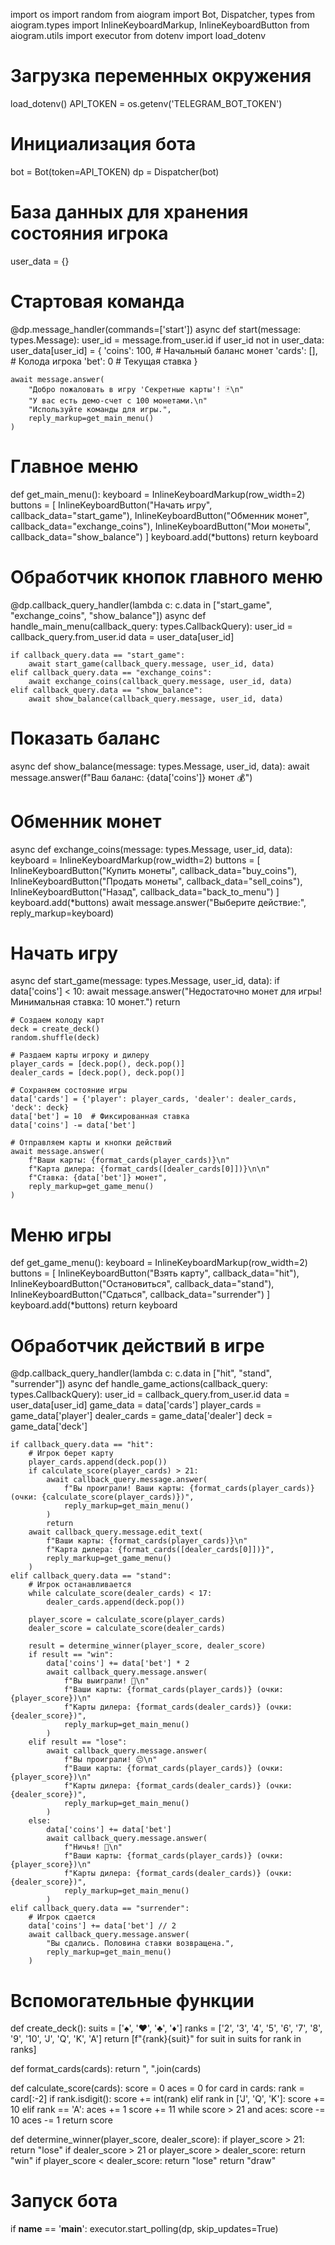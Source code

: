import os
import random
from aiogram import Bot, Dispatcher, types
from aiogram.types import InlineKeyboardMarkup, InlineKeyboardButton
from aiogram.utils import executor
from dotenv import load_dotenv

# Загрузка переменных окружения
load_dotenv()
API_TOKEN = os.getenv('TELEGRAM_BOT_TOKEN')

# Инициализация бота
bot = Bot(token=API_TOKEN)
dp = Dispatcher(bot)

# База данных для хранения состояния игрока
user_data = {}

# Стартовая команда
@dp.message_handler(commands=['start'])
async def start(message: types.Message):
    user_id = message.from_user.id
    if user_id not in user_data:
        user_data[user_id] = {
            'coins': 100,  # Начальный баланс монет
            'cards': [],   # Колода игрока
            'bet': 0       # Текущая ставка
        }
    
    await message.answer(
        "Добро пожаловать в игру 'Секретные карты'! 🃏\n"
        "У вас есть демо-счет с 100 монетами.\n"
        "Используйте команды для игры.",
        reply_markup=get_main_menu()
    )

# Главное меню
def get_main_menu():
    keyboard = InlineKeyboardMarkup(row_width=2)
    buttons = [
        InlineKeyboardButton("Начать игру", callback_data="start_game"),
        InlineKeyboardButton("Обменник монет", callback_data="exchange_coins"),
        InlineKeyboardButton("Мои монеты", callback_data="show_balance")
    ]
    keyboard.add(*buttons)
    return keyboard

# Обработчик кнопок главного меню
@dp.callback_query_handler(lambda c: c.data in ["start_game", "exchange_coins", "show_balance"])
async def handle_main_menu(callback_query: types.CallbackQuery):
    user_id = callback_query.from_user.id
    data = user_data[user_id]

    if callback_query.data == "start_game":
        await start_game(callback_query.message, user_id, data)
    elif callback_query.data == "exchange_coins":
        await exchange_coins(callback_query.message, user_id, data)
    elif callback_query.data == "show_balance":
        await show_balance(callback_query.message, user_id, data)

# Показать баланс
async def show_balance(message: types.Message, user_id, data):
    await message.answer(f"Ваш баланс: {data['coins']} монет 💰")

# Обменник монет
async def exchange_coins(message: types.Message, user_id, data):
    keyboard = InlineKeyboardMarkup(row_width=2)
    buttons = [
        InlineKeyboardButton("Купить монеты", callback_data="buy_coins"),
        InlineKeyboardButton("Продать монеты", callback_data="sell_coins"),
        InlineKeyboardButton("Назад", callback_data="back_to_menu")
    ]
    keyboard.add(*buttons)
    await message.answer("Выберите действие:", reply_markup=keyboard)

# Начать игру
async def start_game(message: types.Message, user_id, data):
    if data['coins'] < 10:
        await message.answer("Недостаточно монет для игры! Минимальная ставка: 10 монет.")
        return

    # Создаем колоду карт
    deck = create_deck()
    random.shuffle(deck)

    # Раздаем карты игроку и дилеру
    player_cards = [deck.pop(), deck.pop()]
    dealer_cards = [deck.pop(), deck.pop()]

    # Сохраняем состояние игры
    data['cards'] = {'player': player_cards, 'dealer': dealer_cards, 'deck': deck}
    data['bet'] = 10  # Фиксированная ставка
    data['coins'] -= data['bet']

    # Отправляем карты и кнопки действий
    await message.answer(
        f"Ваши карты: {format_cards(player_cards)}\n"
        f"Карта дилера: {format_cards([dealer_cards[0]])}\n\n"
        f"Ставка: {data['bet']} монет",
        reply_markup=get_game_menu()
    )

# Меню игры
def get_game_menu():
    keyboard = InlineKeyboardMarkup(row_width=2)
    buttons = [
        InlineKeyboardButton("Взять карту", callback_data="hit"),
        InlineKeyboardButton("Остановиться", callback_data="stand"),
        InlineKeyboardButton("Сдаться", callback_data="surrender")
    ]
    keyboard.add(*buttons)
    return keyboard

# Обработчик действий в игре
@dp.callback_query_handler(lambda c: c.data in ["hit", "stand", "surrender"])
async def handle_game_actions(callback_query: types.CallbackQuery):
    user_id = callback_query.from_user.id
    data = user_data[user_id]
    game_data = data['cards']
    player_cards = game_data['player']
    dealer_cards = game_data['dealer']
    deck = game_data['deck']

    if callback_query.data == "hit":
        # Игрок берет карту
        player_cards.append(deck.pop())
        if calculate_score(player_cards) > 21:
            await callback_query.message.answer(
                f"Вы проиграли! Ваши карты: {format_cards(player_cards)} (очки: {calculate_score(player_cards)})",
                reply_markup=get_main_menu()
            )
            return
        await callback_query.message.edit_text(
            f"Ваши карты: {format_cards(player_cards)}\n"
            f"Карта дилера: {format_cards([dealer_cards[0]])}",
            reply_markup=get_game_menu()
        )
    elif callback_query.data == "stand":
        # Игрок останавливается
        while calculate_score(dealer_cards) < 17:
            dealer_cards.append(deck.pop())
        
        player_score = calculate_score(player_cards)
        dealer_score = calculate_score(dealer_cards)

        result = determine_winner(player_score, dealer_score)
        if result == "win":
            data['coins'] += data['bet'] * 2
            await callback_query.message.answer(
                f"Вы выиграли! 🎉\n"
                f"Ваши карты: {format_cards(player_cards)} (очки: {player_score})\n"
                f"Карты дилера: {format_cards(dealer_cards)} (очки: {dealer_score})",
                reply_markup=get_main_menu()
            )
        elif result == "lose":
            await callback_query.message.answer(
                f"Вы проиграли! 😔\n"
                f"Ваши карты: {format_cards(player_cards)} (очки: {player_score})\n"
                f"Карты дилера: {format_cards(dealer_cards)} (очки: {dealer_score})",
                reply_markup=get_main_menu()
            )
        else:
            data['coins'] += data['bet']
            await callback_query.message.answer(
                f"Ничья! 🤝\n"
                f"Ваши карты: {format_cards(player_cards)} (очки: {player_score})\n"
                f"Карты дилера: {format_cards(dealer_cards)} (очки: {dealer_score})",
                reply_markup=get_main_menu()
            )
    elif callback_query.data == "surrender":
        # Игрок сдается
        data['coins'] += data['bet'] // 2
        await callback_query.message.answer(
            "Вы сдались. Половина ставки возвращена.",
            reply_markup=get_main_menu()
        )

# Вспомогательные функции
def create_deck():
    suits = ['♠️', '♥️', '♣️', '♦️']
    ranks = ['2', '3', '4', '5', '6', '7', '8', '9', '10', 'J', 'Q', 'K', 'A']
    return [f"{rank}{suit}" for suit in suits for rank in ranks]

def format_cards(cards):
    return ", ".join(cards)

def calculate_score(cards):
    score = 0
    aces = 0
    for card in cards:
        rank = card[:-2]
        if rank.isdigit():
            score += int(rank)
        elif rank in ['J', 'Q', 'K']:
            score += 10
        elif rank == 'A':
            aces += 1
            score += 11
    while score > 21 and aces:
        score -= 10
        aces -= 1
    return score

def determine_winner(player_score, dealer_score):
    if player_score > 21:
        return "lose"
    if dealer_score > 21 or player_score > dealer_score:
        return "win"
    if player_score < dealer_score:
        return "lose"
    return "draw"

# Запуск бота
if __name__ == '__main__':
    executor.start_polling(dp, skip_updates=True)
